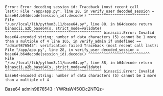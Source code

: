 <code>Error: Error decoding session_id: Traceback (most recent call last): File "/app/app.py", line 28, in verify_user decoded_session = base64.b64decode(session_id).decode() ^^^^^^^^^^^^^^^^^^^^^^^^^^^^ File "/usr/local/lib/python3.11/base64.py", line 88, in b64decode return binascii.a2b_base64(s, strict_mode=validate) ^^^^^^^^^^^^^^^^^^^^^^^^^^^^^^^^^^^^^^^^^^^^ binascii.Error: Invalid base64-encoded string: number of data characters (5) cannot be 1 more than a multiple of 4 line 165, in verify_admin if undefined == "admin9876543": verification failed Traceback (most recent call last): File "/app/app.py", line 28, in verify_user decoded_session = base64.b64decode(session_id).decode() ^^^^^^^^^^^^^^^^^^^^^^^^^^^^ File "/usr/local/lib/python3.11/base64.py", line 88, in b64decode return binascii.a2b_base64(s, strict_mode=validate) ^^^^^^^^^^^^^^^^^^^^^^^^^^^^^^^^^^^^^^^^^^^^ binascii.Error: Invalid base64-encoded string: number of data characters (5) cannot be 1 more than a multiple of 4</code>


Base64 admin9876543 : YWRtaW45ODc2NTQz=
